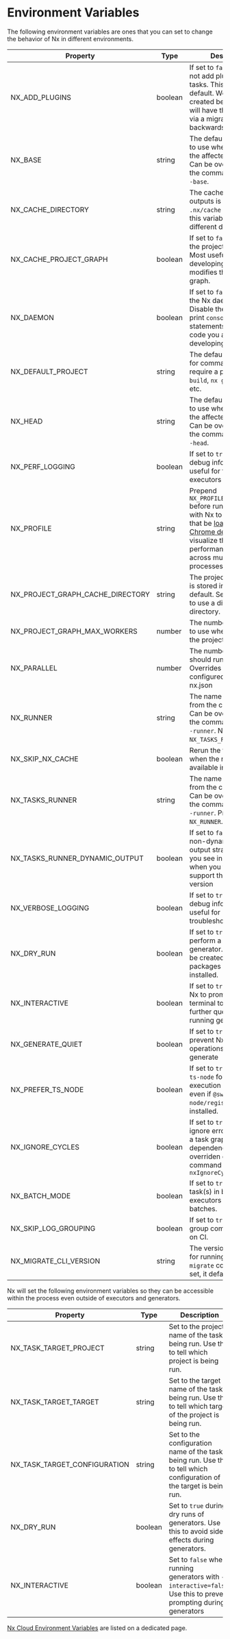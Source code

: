 # Environment Variables

The following environment variables are ones that you can set to change the behavior of Nx in different environments.

| Property                         | Type    | Description                                                                                                                                                                                                                    |
| -------------------------------- | ------- | ------------------------------------------------------------------------------------------------------------------------------------------------------------------------------------------------------------------------------ |
| NX_ADD_PLUGINS                   | boolean | If set to `false`, Nx will not add plugins to infer tasks. This is `true` by default. Workspaces created before Nx 18 will have this disabled via a migration for backwards compatibility                                      |
| NX_BASE                          | string  | The default base branch to use when calculating the affected projects. Can be overridden on the command line with `--base`.                                                                                                    |
| NX_CACHE_DIRECTORY               | string  | The cache for task outputs is stored in `.nx/cache` by default. Set this variable to use a different directory.                                                                                                                |
| NX_CACHE_PROJECT_GRAPH           | boolean | If set to `false`, disables the project graph cache. Most useful when developing a plugin that modifies the project graph.                                                                                                     |
| NX_DAEMON                        | boolean | If set to `false`, disables the Nx daemon process. Disable the daemon to print `console.log` statements in plugin code you are developing.                                                                                     |
| NX_DEFAULT_PROJECT               | string  | The default project used for commands which require a project. e.g. `nx build`, `nx g component`, etc.                                                                                                                         |
| NX_HEAD                          | string  | The default head branch to use when calculating the affected projects. Can be overridden on the command line with `--head`.                                                                                                    |
| NX_PERF_LOGGING                  | boolean | If set to `true`, will print debug information useful for for profiling executors and Nx itself                                                                                                                                |
| NX_PROFILE                       | string  | Prepend `NX_PROFILE=profile.json` before running targets with Nx to generate a file that be [loaded in Chrome dev tools](/troubleshooting/performance-profiling) to visualize the performance of Nx across multiple processes. |
| NX_PROJECT_GRAPH_CACHE_DIRECTORY | string  | The project graph cache is stored in `.nx/cache` by default. Set this variable to use a different directory.                                                                                                                   |
| NX_PROJECT_GRAPH_MAX_WORKERS     | number  | The number of workers to use when calculating the project graph.                                                                                                                                                               |
| NX_PARALLEL                      | number  | The number of tasks Nx should run in parallel. Overrides any configured value inside nx.json                                                                                                                                   |
| NX_RUNNER                        | string  | The name of task runner from the config to use. Can be overridden on the command line with `--runner`. Not read if `NX_TASKS_RUNNER` is set.                                                                                   |
| NX_SKIP_NX_CACHE                 | boolean | Rerun the tasks even when the results are available in the cache                                                                                                                                                               |
| NX_TASKS_RUNNER                  | string  | The name of task runner from the config to use. Can be overridden on the command line with `--runner`. Preferred over `NX_RUNNER`.                                                                                             |
| NX_TASKS_RUNNER_DYNAMIC_OUTPUT   | boolean | If set to `false`, will use non-dynamic terminal output strategy (what you see in CI), even when you terminal can support the dynamic version                                                                                  |
| NX_VERBOSE_LOGGING               | boolean | If set to `true`, will print debug information useful for troubleshooting                                                                                                                                                      |
| NX_DRY_RUN                       | boolean | If set to `true`, will perform a dry run of the generator. No files will be created and no packages will be installed.                                                                                                         |
| NX_INTERACTIVE                   | boolean | If set to `true`, will allow Nx to prompt you in the terminal to answer some further questions when running generators.                                                                                                        |
| NX_GENERATE_QUIET                | boolean | If set to `true`, will prevent Nx logging file operations during generate                                                                                                                                                      |
| NX_PREFER_TS_NODE                | boolean | If set to `true`, Nx will use `ts-node` for local execution of plugins even if `@swc-node/register` is installed.                                                                                                              |
| NX_IGNORE_CYCLES                 | boolean | If set to `true`, Nx will ignore errors created by a task graph circular dependency. Can be overriden on the command line with `--nxIgnoreCycles`                                                                              |
| NX_BATCH_MODE                    | boolean | If set to `true`, Nx will run task(s) in batches for executors which support batches.                                                                                                                                          |
| NX_SKIP_LOG_GROUPING             | boolean | If set to `true`, Nx will not group command's logs on CI.                                                                                                                                                                      |
| NX_MIGRATE_CLI_VERSION           | string  | The version of Nx to use for running the `nx migrate` command. If not set, it defaults to `latest`.                                                                                                                            |

Nx will set the following environment variables so they can be accessible within the process even outside of executors and generators.

| Property                     | Type    | Description                                                                                                           |
| ---------------------------- | ------- | --------------------------------------------------------------------------------------------------------------------- |
| NX_TASK_TARGET_PROJECT       | string  | Set to the project name of the task being run. Use this to tell which project is being run.                           |
| NX_TASK_TARGET_TARGET        | string  | Set to the target name of the task being run. Use this to tell which target of the project is being run.              |
| NX_TASK_TARGET_CONFIGURATION | string  | Set to the configuration name of the task being run. Use this to tell which configuration of the target is being run. |
| NX_DRY_RUN                   | boolean | Set to `true` during dry runs of generators. Use this to avoid side effects during generators.                        |
| NX_INTERACTIVE               | boolean | Set to `false` when running generators with `--interactive=false`. Use this to prevent prompting during generators    |

[Nx Cloud Environment Variables](/ci/reference/env-vars) are listed on a dedicated page.
